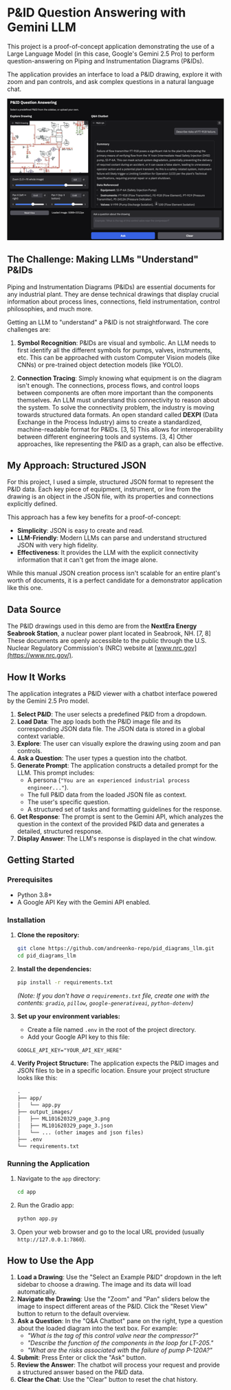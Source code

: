 # P&ID Question Answering with Gemini LLM

This project is a proof-of-concept application demonstrating the use of a Large Language Model (in this case, Google's Gemini 2.5 Pro) to perform question-answering on Piping and Instrumentation Diagrams (P&IDs).

The application provides an interface to load a P&ID drawing, explore it with zoom and pan controls, and ask complex questions in a natural language chat.

![Screenshot of the App](https://github.com/andreenko-repo/pid_diagrams_llm/blob/main/screenshots/image_1.png)

## The Challenge: Making LLMs "Understand" P&IDs

Piping and Instrumentation Diagrams (P&IDs) are essential documents for any industrial plant. They are dense technical drawings that display crucial information about process lines, connections, field instrumentation, control philosophies, and much more.

Getting an LLM to "understand" a P&ID is not straightforward. The core challenges are:

1.  **Symbol Recognition**: P&IDs are visual and symbolic. An LLM needs to first identify all the different symbols for pumps, valves, instruments, etc. This can be approached with custom Computer Vision models (like CNNs) or pre-trained object detection models (like YOLO).

2.  **Connection Tracing**: Simply knowing what equipment is on the diagram isn't enough. The connections, process flows, and control loops between components are often more important than the components themselves. An LLM must understand this connectivity to reason about the system. To solve the connectivity problem, the industry is moving towards structured data formats. An open standard called **DEXPI** (Data Exchange in the Process Industry) aims to create a standardized, machine-readable format for P&IDs. [3, 5] This allows for interoperability between different engineering tools and systems. [3, 4] Other approaches, like representing the P&ID as a graph, can also be effective.

## My Approach: Structured JSON

For this project, I used a simple, structured JSON format to represent the P&ID data. Each key piece of equipment, instrument, or line from the drawing is an object in the JSON file, with its properties and connections explicitly defined.

This approach has a few key benefits for a proof-of-concept:
*   **Simplicity**: JSON is easy to create and read.
*   **LLM-Friendly**: Modern LLMs can parse and understand structured JSON with very high fidelity.
*   **Effectiveness**: It provides the LLM with the explicit connectivity information that it can't get from the image alone.

While this manual JSON creation process isn't scalable for an entire plant's worth of documents, it is a perfect candidate for a demonstrator application like this one.

## Data Source

The P&ID drawings used in this demo are from the **NextEra Energy Seabrook Station**, a nuclear power plant located in Seabrook, NH. [7, 8] These documents are openly accessible to the public through the U.S. Nuclear Regulatory Commission's (NRC) website at [www.nrc.gov](https://www.nrc.gov/).

## How It Works

The application integrates a P&ID viewer with a chatbot interface powered by the Gemini 2.5 Pro model.

1.  **Select P&ID**: The user selects a predefined P&ID from a dropdown.
2.  **Load Data**: The app loads both the P&ID image file and its corresponding JSON data file. The JSON data is stored in a global context variable.
3.  **Explore**: The user can visually explore the drawing using zoom and pan controls.
4.  **Ask a Question**: The user types a question into the chatbot.
5.  **Generate Prompt**: The application constructs a detailed prompt for the LLM. This prompt includes:
    *   A persona (`"You are an experienced industrial process engineer..."`).
    *   The full P&ID data from the loaded JSON file as context.
    *   The user's specific question.
    *   A structured set of tasks and formatting guidelines for the response.
6.  **Get Response**: The prompt is sent to the Gemini API, which analyzes the question in the context of the provided P&ID data and generates a detailed, structured response.
7.  **Display Answer**: The LLM's response is displayed in the chat window.

## Getting Started

### Prerequisites

*   Python 3.8+
*   A Google API Key with the Gemini API enabled.

### Installation

1.  **Clone the repository:**
    ```bash
    git clone https://github.com/andreenko-repo/pid_diagrams_llm.git
    cd pid_diagrams_llm
    ```

2.  **Install the dependencies:**
    ```bash
    pip install -r requirements.txt
    ```
    *(Note: If you don't have a `requirements.txt` file, create one with the contents: `gradio`, `pillow`, `google-generativeai`, `python-dotenv`)*

3.  **Set up your environment variables:**
    *   Create a file named `.env` in the root of the project directory.
    *   Add your Google API key to this file:
      ```
      GOOGLE_API_KEY="YOUR_API_KEY_HERE"
      ```

4.  **Verify Project Structure:**
    The application expects the P&ID images and JSON files to be in a specific location. Ensure your project structure looks like this:
    ```
    .
    ├── app/
    │   └── app.py
    ├── output_images/
    │   ├── ML101620329_page_3.png
    │   ├── ML101620329_page_3.json
    │   └── ... (other images and json files)
    ├── .env
    └── requirements.txt
    ```

### Running the Application

1.  Navigate to the `app` directory:
    ```bash
    cd app
    ```
2.  Run the Gradio app:
    ```bash
    python app.py
    ```
3.  Open your web browser and go to the local URL provided (usually `http://127.0.0.1:7860`).

## How to Use the App

1.  **Load a Drawing**: Use the "Select an Example P&ID" dropdown in the left sidebar to choose a drawing. The image and its data will load automatically.
2.  **Navigate the Drawing**: Use the "Zoom" and "Pan" sliders below the image to inspect different areas of the P&ID. Click the "Reset View" button to return to the default overview.
3.  **Ask a Question**: In the "Q&A Chatbot" pane on the right, type a question about the loaded diagram into the text box. For example:
    *   *"What is the tag of this control valve near the compressor?"*
    *   *"Describe the function of the components in the loop for LT-205."*
    *   *"What are the risks associated with the failure of pump P-120A?"*
4.  **Submit**: Press Enter or click the "Ask" button.
5.  **Review the Answer**: The chatbot will process your request and provide a structured answer based on the P&ID data.
6.  **Clear the Chat**: Use the "Clear" button to reset the chat history.
